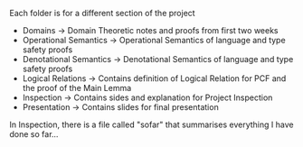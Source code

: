 Each folder is for a different section of the project  

* Domains -> Domain Theoretic notes and proofs from first two weeks
* Operational Semantics -> Operational Semantics of language and type safety proofs
* Denotational Semantics -> Denotational Semantics of language and type safety proofs
* Logical Relations -> Contains definition of Logical Relation for PCF and the proof of the Main Lemma
* Inspection -> Contains sides and explanation for Project Inspection
* Presentation -> Contains slides for final presentation  

In Inspection, there is a file called "sofar" that summarises everything I have done so far...
